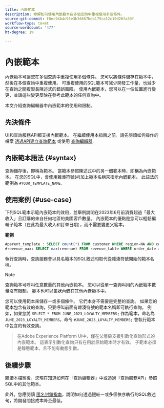 ```yaml
---
title: 內嵌範本
description: 瞭解如何使用內嵌範本在多個查詢中重複使用多個條件。
source-git-commit: f8ec94b4c93e3b36667bdb179ce12c10d20fa30f
workflow-type: tm+mt
source-wordcount: '477'
ht-degree: 1%

---
```


# 內嵌範本

內嵌範本可讓您在多個查詢中重複使用多個條件。 您可以將條件儲存在範本中，然後在多個查詢中重複使用。 可重複使用的SQL範本可減少開發工作量，也減少在查詢之間複製長陳述式的錯誤風險。 使用內嵌範本，您可以在一個位置進行變更，並讓這些變更反映在參考此範本的任何查詢中。

本文介紹查詢編輯器中內嵌範本的使用和限制。

## 先決條件

UI和查詢服務API都支援內嵌範本。 在繼續使用本指南之前，請先閱讀如何操作的檔案 [透過API建立查詢範本](../api/query-templates.md#create-a-query-template) 或使用 [查詢編輯器](../ui/user-guide.md#query-authoring).

## 內嵌範本語法 {#syntax}

查詢儲存後，即稱為範本。 當範本參照陳述式中的另一個範本時，即稱為內嵌範本。 在您的SQL中，會使用雜湊符號(#)加上範本名稱來指示內嵌範本。 此語法的範例為 `#YOUR_TEMPLATE_NAME`.

## 使用案例 {#use-case}

下列SQL範本示範內嵌範本的效用，並舉例說明在2023年6月前消費超過「最大收入」且訂購的來自任何地區的美國客戶數量。 內嵌範本的優點是您可以輕鬆編輯子範本（在此為最大收入和訂單日期），而不需要變更父範本。

**範例**

```sql
#parent_template : SELECT count(*) FROM customer WHERE region=NA AND country=US AND revenue > #revenue_max
#revenue_max: SELECT max(revenue) FROM revenue_table WHERE order_date > '01-06-2023'
```

執行查詢時，查詢服務會以具名範本的SQL敘述句取代從雜湊符號開始的範本名稱。

>[!NOTE]
>
>查詢範本可呼叫任意數量的其他內嵌範本。 您可以從單一查詢叫用的內嵌範本數量沒有限制。 範本也可以巢狀內嵌在其他內嵌範本中。

您可以使用範本來儲存一或多個條件。 它們本身不需要是完整的查詢。 如果您的範本包含有效的查詢，只要呼叫前面有雜湊符號的範本名稱即可執行查詢。 例如，如果您將 `SELECT * FROM JUNE_2023_LOYALTY_MEMBERS;` 作為範本，命名為 `JUNE_2023_LOYALTY_MEMBERS`，命令  `#JUNE_2023_LOYALTY_MEMBERS;` 會執行範本中包含的有效查詢。

>
>
>在Adobe Experience Platform UI中，僅在父層級支援引數化查詢形式的內嵌範本。 這表示引數化查詢只有在用於原始範本時才有效。 子範本必須是靜態範本，且不能有動態引數。

## 後續步驟

閱讀本檔案後，您現在知道如何在「查詢編輯器」中或透過「查詢服務API」參照SQL中的其他範本。

此外，您應閱讀 [匿名封鎖指南](./anonymous-block.md)，說明如何透過鏈結一或多個依序執行的SQL敘述句，將開發間接成本降至最低。
